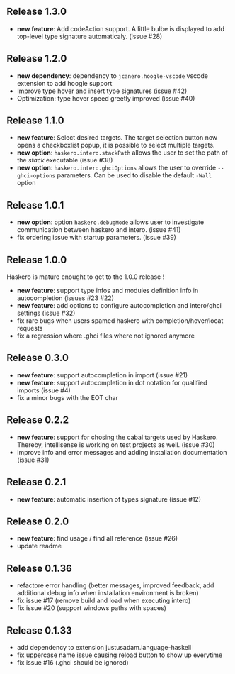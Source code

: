 ## Release 1.3.0

 - **new feature**: Add codeAction support. A little bulbe is displayed to add top-level type signature automaticaly. (issue #28)

## Release 1.2.0

 - **new dependency**: dependency to `jcanero.hoogle-vscode` vscode extension to add hoogle support
 - Improve type hover and insert type signatures (issue #42)
 - Optimization: type hover speed greetly improved (issue #40)

## Release 1.1.0

 - **new feature**: Select desired targets. The target selection button now opens a checkboxlist popup, it is possible to select multiple targets.
 - **new option**:  `haskero.intero.stackPath` allows the user to set the path of the *stack* executable (issue #38)
 - **new option**:  `haskero.intero.ghciOptions` allows the user to override `--ghci-options` parameters. Can be used to disable the default `-Wall` option

## Release 1.0.1

 - **new option**: option `haskero.debugMode` allows user to investigate communication between haskero and intero. (issue #41)
 - fix ordering issue with startup parameters. (issue #39)

## Release 1.0.0

Haskero is mature enought to get to the 1.0.0 release !

 - **new feature**: support type infos and modules definition info in autocompletion (issues #23 #22)
 - **new feature**: add options to configure autocompletion and intero/ghci settings (issue #32)
 - fix rare bugs when users spamed haskero with completion/hover/locat requests
 - fix a regression where .ghci files where not ignored anymore

## Release 0.3.0

 - **new feature**: support autocompletion in import (issue #21)
 - **new feature**: support autocompletion in dot notation for qualified imports (issue #4)
 - fix a minor bugs with the EOT char

## Release 0.2.2

 - **new feature**: support for chosing the cabal targets used by Haskero. Thereby, intellisense is working on test projects as well. (issue #30)
 - improve info and error messages and adding installation documentation (issue #31)

## Release 0.2.1

 - **new feature**: automatic insertion of types signature (issue #12)

## Release 0.2.0

 - **new feature**: find usage / find all reference (issue #26)
 - update readme

## Release 0.1.36

 - refactore error handling (better messages, improved feedback, add additional debug info when installation environment is broken)
 - fix issue #17 (remove build and load when executing intero)
 - fix issue #20 (support windows paths with spaces)


## Release 0.1.33

 - add dependency to extension justusadam.language-haskell
 - fix uppercase name issue causing reload button to show up everytime
 - fix issue #16 (.ghci should be ignored)